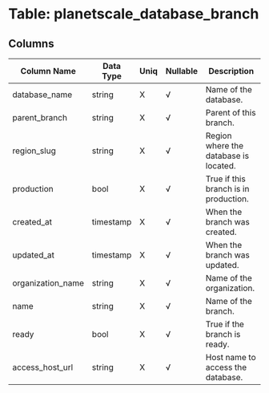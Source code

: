 # Table: planetscale_database_branch

## Columns 

|  Column Name   |  Data Type  | Uniq | Nullable | Description | 
|  ----  | ----  | ----  | ----  | ---- | 
| database_name | string | X | √ | Name of the database. | 
| parent_branch | string | X | √ | Parent of this branch. | 
| region_slug | string | X | √ | Region where the database is located. | 
| production | bool | X | √ | True if this branch is in production. | 
| created_at | timestamp | X | √ | When the branch was created. | 
| updated_at | timestamp | X | √ | When the branch was updated. | 
| organization_name | string | X | √ | Name of the organization. | 
| name | string | X | √ | Name of the branch. | 
| ready | bool | X | √ | True if the branch is ready. | 
| access_host_url | string | X | √ | Host name to access the database. | 


